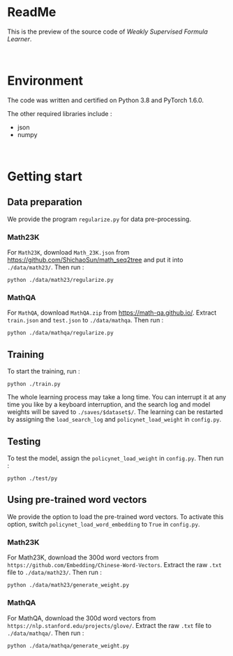 # ReadMe

This is the preview of the source code of *Weakly Supervised Formula Learner*. 

<br/>

# Environment

The code was written and certified on Python 3.8 and PyTorch 1.6.0. 

The other required libraries include :

+ json
+ numpy

<br/>

# Getting start

## Data preparation

We provide the program `regularize.py` for data pre-processing.

### Math23K

For `Math23K`, download `Math_23K.json` from <https://github.com/ShichaoSun/math_seq2tree> and put it into `./data/math23/`. Then run :

```
python ./data/math23/regularize.py
```

### MathQA

For `MathQA`, download `MathQA.zip` from <https://math-qa.github.io/>. Extract `train.json` and `test.json` to `./data/mathqa`. Then run :

```
python ./data/mathqa/regularize.py
```

## Training

To start the training, run :

```
python ./train.py
```

The whole learning process may take a long time. You can interrupt it at any time you like by a keyboard interruption, and the search log and model weights will be saved to `./saves/$dataset$/`. The learning can be restarted by assigning the `load_search_log` and `policynet_load_weight` in `config.py`.

## Testing

To test the model, assign the `policynet_load_weight` in `config.py`. Then run :

```
python ./test/py
```

## Using pre-trained word vectors

We provide the option to load the pre-trained word vectors. To activate this option, switch `policynet_load_word_embedding` to `True` in `config.py`.

### Math23K
For Math23K, download the 300d word vectors from `https://github.com/Embedding/Chinese-Word-Vectors`. Extract the raw `.txt` file to `./data/math23/`. Then run :

```
python ./data/math23/generate_weight.py
```

### MathQA
For MathQA, download the 300d word vectors from `https://nlp.stanford.edu/projects/glove/`. Extract the raw `.txt` file to `./data/mathqa/`. Then run :

```
python ./data/mathqa/generate_weight.py
```
